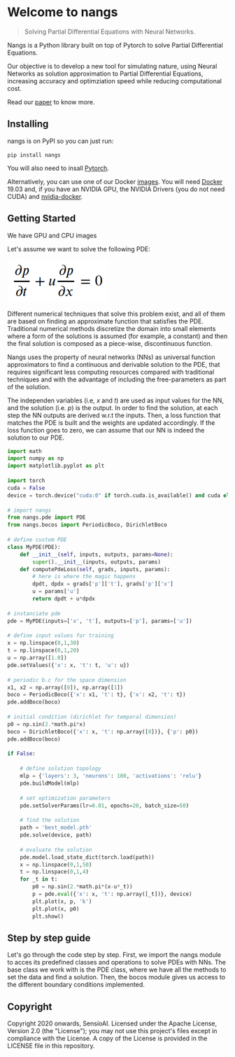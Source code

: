 <!--

#################################################
### THIS FILE WAS AUTOGENERATED! DO NOT EDIT! ###
#################################################
# file to edit: index.ipynb
# command to build the docs after a change: nbdev_build_docs

-->

# Welcome to nangs

> Solving Partial Differential Equations with Neural Networks.


Nangs is a Python library built on top of Pytorch to solve Partial Differential Equations.

Our objective is to develop a new tool for simulating nature, using Neural Networks as solution approximation to Partial Differential Equations, increasing accuracy and optimziation speed while reducing computational cost.

Read our [paper](https://arxiv.org/abs/1912.04737) to know more.

## Installing

nangs is on PyPI so you can just run:

`pip install nangs`

You will also need to insall [Pytorch](https://pytorch.org/).

Alternatively, you can use one of our Docker [images](https://hub.docker.com/repository/docker/sensioai/nangs). You will need [Docker](https://docs.docker.com/install/) 19.03 and, if you have an NVIDIA GPU, the NVIDIA Drivers (you do not need CUDA) and [nvidia-docker](https://github.com/NVIDIA/nvidia-docker). 

## Getting Started

We have GPU and CPU images

Let's assume we want to solve the following PDE:

![adv1d](pics/adv1d.png)

Different numerical techniques that solve this problem exist, and all of them are based on finding an approximate function that satisfies the PDE. Traditional numerical methods discretize the domain into small elements where a form of the solutions is assumed (for example, a constant) and then the final solution is composed as a piece-wise, discontinuous function.

Nangs uses the property of neural networks (NNs) as universal function approximators to find a continuous and derivable solution to the PDE, that requires significant less computing resources compared with traditional techniques and with the advantage of including the free-parameters as part of the solution.

The independen variables (i.e, *x* and *t*) are used as input values for the NN, and the solution (i.e. *p*) is the output. In order to find the solution, at each step the NN outputs are derived w.r.t the inputs. Then, a loss function that matches the PDE is built and the weights are updated accordingly. If the loss function goes to zero, we can assume that our NN is indeed the solution to our PDE.
<div class="codecell" markdown="1">
<div class="input_area" markdown="1">

```python
import math
import numpy as np 
import matplotlib.pyplot as plt 

import torch
cuda = False
device = torch.device("cuda:0" if torch.cuda.is_available() and cuda else "cpu")

# import nangs
from nangs.pde import PDE
from nangs.bocos import PeriodicBoco, DirichletBoco

# define custom PDE
class MyPDE(PDE):
    def __init__(self, inputs, outputs, params=None):
        super().__init__(inputs, outputs, params)
    def computePdeLoss(self, grads, inputs, params): 
        # here is where the magic happens
        dpdt, dpdx = grads['p']['t'], grads['p']['x']
        u = params['u']
        return dpdt + u*dpdx
    
# instanciate pde
pde = MyPDE(inputs=['x', 't'], outputs=['p'], params=['u'])

# define input values for training
x = np.linspace(0,1,30)
t = np.linspace(0,1,20)
u = np.array([1.0])
pde.setValues({'x': x, 't': t, 'u': u})

# periodic b.c for the space dimension
x1, x2 = np.array([0]), np.array([1])
boco = PeriodicBoco({'x': x1, 't': t}, {'x': x2, 't': t})
pde.addBoco(boco)

# initial condition (dirichlet for temporal dimension)
p0 = np.sin(2.*math.pi*x)
boco = DirichletBoco({'x': x, 't': np.array([0])}, {'p': p0})
pde.addBoco(boco)
    
if False:

    # define solution topology
    mlp = {'layers': 3, 'neurons': 100, 'activations': 'relu'}
    pde.buildModel(mlp)

    # set optimization parameters
    pde.setSolverParams(lr=0.01, epochs=20, batch_size=50)

    # find the solution
    path = 'best_model.pth'
    pde.solve(device, path) 

    # evaluate the solution
    pde.model.load_state_dict(torch.load(path))
    x = np.linspace(0,1,50)
    t = np.linspace(0,1,4)
    for _t in t:
        p0 = np.sin(2.*math.pi*(x-u*_t))
        p = pde.eval({'x': x, 't': np.array([_t])}, device)
        plt.plot(x, p, 'k')
        plt.plot(x, p0)
        plt.show()
```

</div>

</div>

## Step by step guide

Let's go through the code step by step. First, we import the nangs module to acces its predefined classes and operations to solve PDEs with NNs. The base class we work with is the PDE class, where we have all the methods to set the data and find a solution. Then, the bocos module gives us access to the different boundary conditions implemented.

## Copyright

Copyright 2020 onwards, SensioAI. Licensed under the Apache License, Version 2.0 (the "License"); you may not use this project's files except in compliance with the License. A copy of the License is provided in the LICENSE file in this repository.

